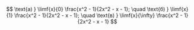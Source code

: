 $$ \text{а) } \limf{x}{0} \frac{x^2 - 1}{2x^2 - x - 1}; \quad \text{б) } \limf{x}{1} \frac{x^2 - 1}{2x^2 - x - 1}; \quad \text{в) } \limf{x}{\infty} \frac{x^2 - 1}{2x^2 - x - 1} $$